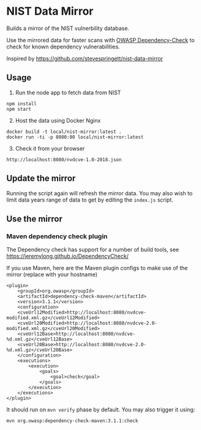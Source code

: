 # NIST Data Mirror

Builds a mirror of the NIST vulnerbility database.

Use the mirrored data for faster scans with [OWASP Dependency-Check](https://www.owasp.org/index.php/OWASP_Dependency_Check)  to check for known dependency vulnerabilities.

Inspired by https://github.com/stevespringett/nist-data-mirror

## Usage

1. Run the node app to fetch data from NIST
```
npm install
npm start
```

2. Host the data using Docker Nginx
```
docker build -t local/nist-mirror:latest .
docker run -ti -p 8080:80 local/nist-mirror:latest
```

3. Check it from your browser
```
http://localhost:8080/nvdcve-1.0-2018.json
```

## Update the mirror
Running the script again will refresh the mirror data. You may also wish to limit data years range of data to get by editing the `index.js` script.

## Use the mirror

### Maven dependency check plugin

The Dependency check has support for a number of build tools, see https://jeremylong.github.io/DependencyCheck/

If you use Maven, here are the Maven plugin configs to make use of the mirror (replace with your hostname)

```
<plugin>
    <groupId>org.owasp</groupId>
    <artifactId>dependency-check-maven</artifactId>
    <version>3.1.1</version>
    <configuration>
    <cveUrl12Modified>http://localhost:8080/nvdcve-modified.xml.gz</cveUrl12Modified>
    <cveUrl20Modified>http://localhost:8080/nvdcve-2.0-modified.xml.gz</cveUrl20Modified>
    <cveUrl12Base>http://localhost:8080/nvdcve-%d.xml.gz</cveUrl12Base>
    <cveUrl20Base>http://localhost:8080/nvdcve-2.0-%d.xml.gz</cveUrl20Base>
    </configuration>
    <executions>
        <execution>
            <goals>
                <goal>check</goal>
            </goals>
        </execution>
    </executions>
</plugin>

```

It should run on `mvn verify` phase by default. You may also trigger it using:
```
mvn org.owasp:dependency-check-maven:3.1.1:check
```
